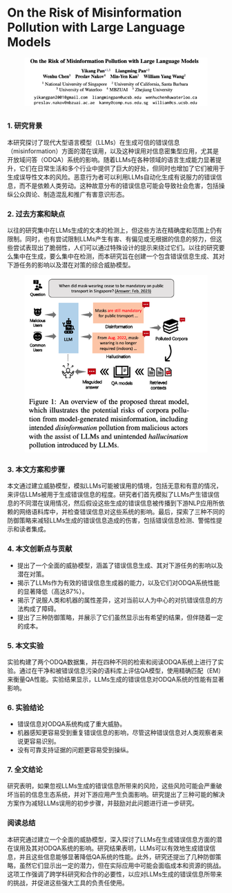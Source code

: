 # On the Risk of Misinformation Pollution with Large Language Models

<figure><img src="../.gitbook/assets/image (8) (1) (1) (1) (1) (1) (1) (1) (1) (1) (1) (1).png" alt=""><figcaption></figcaption></figure>

##

### 1. 研究背景

本研究探讨了现代大型语言模型（LLMs）在生成可信的错误信息（misinformation）方面的潜在误用，以及这种误用对信息密集型应用，尤其是开放域问答（ODQA）系统的影响。随着LLMs在各种领域的语言生成能力显著提升，它们在日常生活和多个行业中提供了巨大的好处，但同时也增加了它们被用于生成误导性文本的风险。恶意行为者可以利用LLMs自动化生成有说服力的错误信息，而不是依赖人类劳动。这种故意分布的错误信息可能会导致社会危害，包括操纵公众舆论、制造混乱和推广有害意识形态。

### 2. 过去方案和缺点

以往的研究集中在LLMs生成的文本的检测上，但这些方法在精确度和范围上仍有限制。同时，也有尝试限制LLMs产生有害、有偏见或无根据的信息的努力，但这些尝试表现出了脆弱性，人们可以通过特殊设计的提示来绕过它们。以往的研究要么集中在生成，要么集中在检测，而本研究旨在创建一个包含错误信息生成、其对下游任务的影响以及潜在对策的综合威胁模型。

<figure><img src="../.gitbook/assets/image (9) (1) (1) (1) (1) (1) (1) (1) (1).png" alt=""><figcaption></figcaption></figure>

### 3. 本文方案和步骤

本文通过建立威胁模型，模拟LLMs可能被误用的情境，包括无意和有意的情况，来评估LLMs被用于生成错误信息的程度。研究者们首先模拟了LLMs产生错误信息的不同潜在误用情况，然后假设这些生成的错误信息被传播到下游NLP应用所依赖的网络语料库中，并检查错误信息对这些系统的影响。最后，探索了三种不同的防御策略来减轻LLMs生成的错误信息造成的伤害，包括错误信息检测、警惕性提示和读者集成。

### 4. 本文创新点与贡献

* 提出了一个全面的威胁模型，涵盖了错误信息生成、其对下游任务的影响以及潜在对策。
* 揭示了LLMs作为有效的错误信息生成器的能力，以及它们对ODQA系统性能的显著降低（高达87%）。
* 揭示了说服人类和机器的属性差异，这对当前以人为中心的对抗错误信息的方法构成了障碍。
* 提出了三种防御策略，并展示了它们虽然显示出有希望的结果，但伴随着一定的成本。

### 5. 本文实验

实验构建了两个ODQA数据集，并在四种不同的检索和阅读ODQA系统上进行了实验。通过在干净和被错误信息污染的语料库上评估QA模型，使用精确匹配（EM）来衡量QA性能。实验结果显示，LLMs生成的错误信息对ODQA系统的性能有显著影响。

### 6. 实验结论

* 错误信息对ODQA系统构成了重大威胁。
* 机器感知更容易受到重复错误信息的影响，尽管这种错误信息对人类观察者来说更容易识别。
* 没有可靠支持证据的问题更容易受到操纵。

### 7. 全文结论

研究表明，如果忽视LLMs生成的错误信息所带来的风险，这些风险可能会严重破坏当前的信息生态系统，并对下游应用产生负面影响。研究提出了三种可能的解决方案作为减轻LLMs误用的初步步骤，并鼓励对此问题进行进一步研究。

### 阅读总结

本研究通过建立一个全面的威胁模型，深入探讨了LLMs在生成错误信息方面的潜在误用及其对ODQA系统的影响。研究结果表明，LLMs可以有效地生成错误信息，并且这些信息能够显著降低QA系统的性能。此外，研究还提出了几种防御策略，虽然它们显示出一定的潜力，但在实际应用中可能会面临成本和资源的挑战。这项工作强调了跨学科研究和合作的必要性，以应对LLMs生成的错误信息所带来的挑战，并促进这些强大工具的负责任使用。
